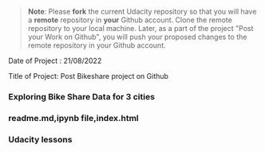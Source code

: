 >**Note**: Please **fork** the current Udacity repository so that you will have a **remote** repository in **your** Github account. Clone the remote repository to your local machine. Later, as a part of the project "Post your Work on Github", you will push your proposed changes to the remote repository in your Github account.

Date of Project :  21/08/2022


Title of Project: Post Bikeshare project on Github


### Exploring Bike Share Data for 3 cities


### readme.md,ipynb file,index.html


### Udacity lessons


